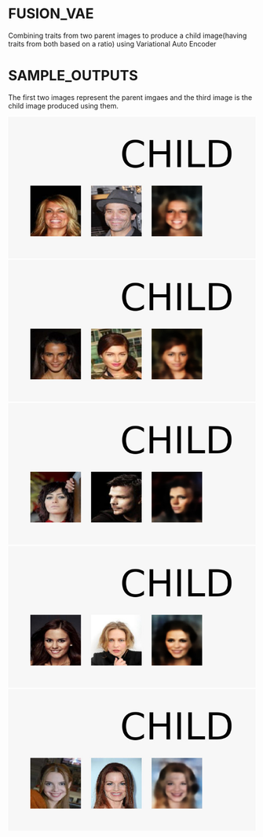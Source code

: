 # FUSION_VAE
Combining traits from two parent images to produce a child image(having traits from both based on a ratio) using Variational Auto Encoder

# SAMPLE_OUTPUTS
The first two images represent the parent imgaes and the third image is the child image produced using them.

![alt text](/Images/index5.jpeg)
![alt text](/Images/index.jpeg)
![alt text](/Images/index2.jpeg)
![alt text](/Images/index3.jpeg)
![alt text](/Images/index4.jpeg)
